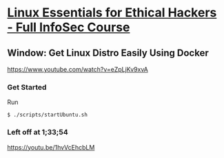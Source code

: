 # [Linux Essentials for Ethical Hackers - Full InfoSec Course](https://youtu.be/1hvVcEhcbLM)

## Window: Get Linux Distro Easily Using Docker
https://www.youtube.com/watch?v=eZpLjKv9xvA

### Get Started
Run
```
$ ./scripts/startUbuntu.sh
```

### Left off at 1;33;54
https://youtu.be/1hvVcEhcbLM